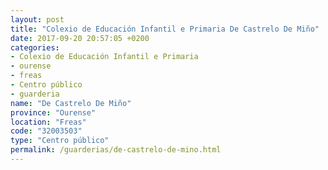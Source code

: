 ```yaml
---
layout: post
title: "Colexio de Educación Infantil e Primaria De Castrelo De Miño"
date: 2017-09-20 20:57:05 +0200
categories:
- Colexio de Educación Infantil e Primaria
- ourense
- freas
- Centro público
- guarderia
name: "De Castrelo De Miño"
province: "Ourense"
location: "Freas"
code: "32003503"
type: "Centro público"
permalink: /guarderias/de-castrelo-de-mino.html
---
```

